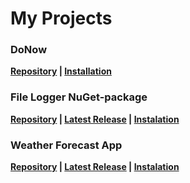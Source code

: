 # My Projects

### DoNow
 **[Repository](https://github.com/stbestichhh/DoNow) | [Installation](https://github.com/stbestichhh/DoNow#installation)**

### File Logger NuGet-package
  **[Repository](https://github.com/stbestichhh/FileLogger-NuGet-package) | [Latest Release](https://github.com/stbestichhh/FileLogger-NuGet-package/releases/tag/v1.2.0) | [Instalation](https://github.com/stbestichhh/FileLogger-NuGet-package/docs/README.md#instalation)**

### Weather Forecast App
  **[Repository](https://github.com/stbestichhh/Weather-Forecast) | [Latest Release](https://github.com/stbestichhh/Weather-Forecast/releases/tag/v2.0.0) | [Instalation](https://github.com/stbestichhh/Weather-Forecast/blob/master/README.md#app-instalation)**
